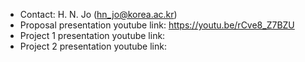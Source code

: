 * Contact: H. N. Jo (hn_jo@korea.ac.kr) <br>
* Proposal presentation youtube link: https://youtu.be/rCve8_Z7BZU
* Project 1 presentation youtube link: 
* Project 2 presentation youtube link:

